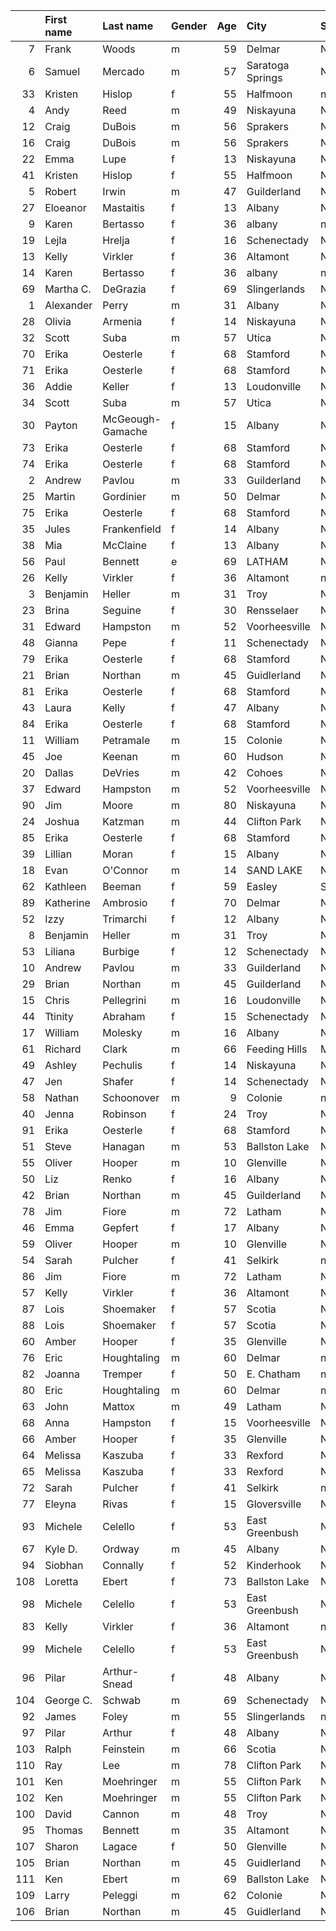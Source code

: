 |     | First name   | Last name        | Gender   |   Age | City             | State         | Time     | Member   |   age_grade |
|----:|:-------------|:-----------------|:---------|------:|:-----------------|:--------------|:---------|:---------|------------:|
|   7 | Frank        | Woods            | m        |    59 | Delmar           | NY            | 5:39     | No       |       81.73 |
|   6 | Samuel       | Mercado          | m        |    57 | Saratoga Springs | New York      | 5:39     | Yes      |       80.39 |
|  33 | Kristen      | Hislop           | f        |    55 | Halfmoon         | nan           | 6:22.8   | Yes      |       78.38 |
|   4 | Andy         | Reed             | m        |    49 | Niskayuna        | NY            | 5:29     | Yes      |       77.67 |
|  12 | Craig        | DuBois           | m        |    56 | Sprakers         | NY            | 5:48     | Yes      |       77.66 |
|  16 | Craig        | DuBois           | m        |    56 | Sprakers         | NY            | 5:56     | Yes      |       75.91 |
|  22 | Emma         | Lupe             | f        |    13 | Niskayuna        | NY            | 6:05.9   | No       |       75.57 |
|  41 | Kristen      | Hislop           | f        |    55 | Halfmoon         | NY            | 6:40.82  | Yes      |       74.85 |
|   5 | Robert       | Irwin            | m        |    47 | Guilderland      | NY            | 5:38     | Yes      |       74.45 |
|  27 | Eloeanor     | Mastaitis        | f        |    13 | Albany           | New York      | 6:11.1   | No       |       74.35 |
|   9 | Karen        | Bertasso         | f        |    36 | albany           | nan           | 5:44     | Yes      |       74.25 |
|  19 | Lejla        | Hrelja           | f        |    16 | Schenectady      | NY            | 5:57.1   | No       |       73.21 |
|  13 | Kelly        | Virkler          | f        |    36 | Altamont         | NY            | 5:49     | Yes      |       73.19 |
|  14 | Karen        | Bertasso         | f        |    36 | albany           | nan           | 5:49     | Yes      |       73.19 |
|  69 | Martha C.    | DeGrazia         | f        |    69 | Slingerlands     | New York      | 8:12     | Yes      |       72.51 |
|   1 | Alexander    | Perry            | m        |    31 | Albany           | NY            | 5:14     | Yes      |       72.46 |
|  28 | Olivia       | Armenia          | f        |    14 | Niskayuna        | NY            | 6:15.1   | No       |       72.13 |
|  32 | Scott        | Suba             | m        |    57 | Utica            | NY            | 6:20     | Yes      |       71.72 |
|  70 | Erika        | Oesterle         | f        |    68 | Stamford         | NY            | 8:12     | Yes      |       71.52 |
|  71 | Erika        | Oesterle         | f        |    68 | Stamford         | NY            | 8:14     | Yes      |       71.23 |
|  36 | Addie        | Keller           | f        |    13 | Loudonville      | New Uork      | 6:28.4   | No       |       71.09 |
|  34 | Scott        | Suba             | m        |    57 | Utica            | NY            | 6:25     | Yes      |       70.78 |
|  30 | Payton       | McGeough-Gamache | f        |    15 | Albany           | New York      | 6:16.3   | No       |       70.68 |
|  73 | Erika        | Oesterle         | f        |    68 | Stamford         | NY            | 8:18     | Yes      |       70.66 |
|  74 | Erika        | Oesterle         | f        |    68 | Stamford         | NY            | 8:19     | Yes      |       70.52 |
|   2 | Andrew       | Pavlou           | m        |    33 | Guilderland      | NY            | 5:25     | No       |       70.41 |
|  25 | Martin       | Gordinier        | m        |    50 | Delmar           | NY            | 6:06     | Yes      |       70.38 |
|  75 | Erika        | Oesterle         | f        |    68 | Stamford         | NY            | 8:20     | Yes      |       70.38 |
|  35 | Jules        | Frankenfield     | f        |    14 | Albany           | New York      | 6:26.6   | No       |       70.07 |
|  38 | Mia          | McClaine         | f        |    13 | Albany           | New York      | 6:34.0   | No       |       70.01 |
|  56 | Paul         | Bennett          | e        |    69 | LATHAM           | NY            | 7:15     | Yes      |       69.67 |
|  26 | Kelly        | Virkler          | f        |    36 | Altamont         | nan           | 6:08     | Yes      |       69.41 |
|   3 | Benjamin     | Heller           | m        |    31 | Troy             | New York      | 5:28     | Yes      |       69.37 |
|  23 | Brina        | Seguine          | f        |    30 | Rensselaer       | New York      | 6:05     | Yes      |       69.32 |
|  31 | Edward       | Hampston         | m        |    52 | Voorheesville    | NY            | 6:19     | Yes      |       69.04 |
|  48 | Gianna       | Pepe             | f        |    11 | Schenectady      | NY            | 6:59.6   | No       |       68.86 |
|  79 | Erika        | Oesterle         | f        |    68 | Stamford         | NY            | 8:31     | Yes      |       68.86 |
|  21 | Brian        | Northan          | m        |    45 | Guidlerland      | NY            | 6:00     | Yes      |       68.85 |
|  81 | Erika        | Oesterle         | f        |    68 | Stamford         | NY            | 8:34     | Yes      |       68.46 |
|  43 | Laura        | Kelly            | f        |    47 | Albany           | NU            | 6:43     | Yes      |       68.05 |
|  84 | Erika        | Oesterle         | f        |    68 | Stamford         | NY            | 8:38     | Yes      |       67.93 |
|  11 | William      | Petramale        | m        |    15 | Colonie          | NY            | 5:47     | Yes      |       67.71 |
|  45 | Joe          | Keenan           | m        |    60 | Hudson           | NY            | 6:54     | Yes      |       67.49 |
|  20 | Dallas       | DeVries          | m        |    42 | Cohoes           | NY            | 6:00     | Yes      |       67.33 |
|  37 | Edward       | Hampston         | m        |    52 | Voorheesville    | NY            | 6:29     | Yes      |       67.26 |
|  90 | Jim          | Moore            | m        |    80 | Niskayuna        | NY            | 9:02     | Yes      |       67.25 |
|  24 | Joshua       | Katzman          | m        |    44 | Clifton Park     | NY            | 6:06.9   | Yes      |       67.21 |
|  85 | Erika        | Oesterle         | f        |    68 | Stamford         | NY            | 8:44     | Yes      |       67.16 |
|  39 | Lillian      | Moran            | f        |    15 | Albany           | New York      | 6:36.9   | No       |       67.11 |
|  18 | Evan         | O'Connor         | m        |    14 | SAND LAKE        | New York      | 5:57.11  | No       |       67.06 |
|  62 | Kathleen     | Beeman           | f        |    59 | Easley           | SC            | 7:48     | Yes      |       67.05 |
|  89 | Katherine    | Ambrosio         | f        |    70 | Delmar           | New York      | 9:00     | Yes      |       66.98 |
|  52 | Izzy         | Trimarchi        | f        |    12 | Albany           | New York      | 7:01.1   | No       |       66.94 |
|   8 | Benjamin     | Heller           | m        |    31 | Troy             | New York      | 5:41     | Yes      |       66.72 |
|  53 | Liliana      | Burbige          | f        |    12 | Schenectady      | New York      | 7:04.3   | No       |       66.47 |
|  10 | Andrew       | Pavlou           | m        |    33 | Guilderland      | NY            | 5:46     | No       |       66.14 |
|  29 | Brian        | Northan          | m        |    45 | Guilderland      | NY            | 6:15     | Yes      |       66.1  |
|  15 | Chris        | Pellegrini       | m        |    16 | Loudonville      | NY            | 5:53.0   | No       |       65.61 |
|  44 | Ttinity      | Abraham          | f        |    15 | Schenectady      | New York      | 6:49.4   | No       |       64.97 |
|  17 | William      | Molesky          | m        |    16 | Albany           | NY            | 5:57     | No       |       64.87 |
|  61 | Richard      | Clark            | m        |    66 | Feeding Hills    | Massachusetts | 7:36.9   | Yes      |       64.58 |
|  49 | Ashley       | Pechulis         | f        |    14 | Niskayuna        | New York      | 6:59.8   | No       |       64.55 |
|  47 | Jen          | Shafer           | f        |    14 | Schenectady      | New York      | 6:59.9   | No       |       64.55 |
|  58 | Nathan       | Schoonover       | m        |     9 | Colonie          | nan           | 7:21     | Yes      |       64.49 |
|  40 | Jenna        | Robinson         | f        |    24 | Troy             | NY            | 6:37     | Yes      |       63.73 |
|  91 | Erika        | Oesterle         | f        |    68 | Stamford         | NY            | 9:19     | Yes      |       62.95 |
|  51 | Steve        | Hanagan          | m        |    53 | Ballston Lake    | NY            | 7:01     | Yes      |       62.65 |
|  55 | Oliver       | Hooper           | m        |    10 | Glenville        | NY            | 7:15     | Yes      |       62.4  |
|  50 | Liz          | Renko            | f        |    16 | Albany           | New York      | 7:00.4   | No       |       62.23 |
|  42 | Brian        | Northan          | m        |    45 | Guilderland      | NY            | 6:41     | Yes      |       61.81 |
|  78 | Jim          | Fiore            | m        |    72 | Latham           | NY            | 8:30     | Yes      |       61.66 |
|  46 | Emma         | Gepfert          | f        |    17 | Albany           | New York      | 6:57.2   | No       |       61.65 |
|  59 | Oliver       | Hooper           | m        |    10 | Glenville        | Ny            | 7:25     | Yes      |       61    |
|  54 | Sarah        | Pulcher          | f        |    41 | Selkirk          | nan           | 7:14     | Yes      |       60.24 |
|  86 | Jim          | Fiore            | m        |    72 | Latham           | NY            | 8:49     | Yes      |       59.44 |
|  57 | Kelly        | Virkler          | f        |    36 | Altamont         | NY            | 7:17     | Yes      |       58.45 |
|  87 | Lois         | Shoemaker        | f        |    57 | Scotia           | NY            | 8:55     | Yes      |       57.27 |
|  88 | Lois         | Shoemaker        | f        |    57 | Scotia           | NY            | 8:56     | Yes      |       57.17 |
|  60 | Amber        | Hooper           | f        |    35 | Glenville        | NY            | 7:26     | Yes      |       57.09 |
|  76 | Eric         | Houghtaling      | m        |    60 | Delmar           | nan           | 8:23     | Yes      |       55.55 |
|  82 | Joanna       | Tremper          | f        |    50 | E. Chatham       | nan           | 8:36     | Yes      |       54.86 |
|  80 | Eric         | Houghtaling      | m        |    60 | Delmar           | nan           | 8:31     | Yes      |       54.68 |
|  63 | John         | Mattox           | m        |    49 | Latham           | NY            | 7:50     | Yes      |       54.37 |
|  68 | Anna         | Hampston         | f        |    15 | Voorheesville    | NY            | 8:12     | No       |       54.01 |
|  66 | Amber        | Hooper           | f        |    35 | Glenville        | Ny            | 7:53     | Yes      |       53.84 |
|  64 | Melissa      | Kaszuba          | f        |    33 | Rexford          | NY            | 7:51     | Yes      |       53.83 |
|  65 | Melissa      | Kaszuba          | f        |    33 | Rexford          | NY            | 7:53     | Yes      |       53.61 |
|  72 | Sarah        | Pulcher          | f        |    41 | Selkirk          | nan           | 8:17     | Yes      |       52.6  |
|  77 | Eleyna       | Rivas            | f        |    15 | Gloversville     | New York      | 8:28     | No       |       52.31 |
|  93 | Michele      | Celello          | f        |    53 | East Greenbush   | NY            | 9:20     | Yes      |       52.26 |
|  67 | Kyle D.      | Ordway           | m        |    45 | Albany           | NY            | 7:56     | Yes      |       52.07 |
|  94 | Siobhan      | Connally         | f        |    52 | Kinderhook       | NY            | 9:24     | Yes      |       51.31 |
| 108 | Loretta      | Ebert            | f        |    73 | Ballston Lake    | New York      | 12:24    | Yes      |       50.73 |
|  98 | Michele      | Celello          | f        |    53 | East Greenbush   | NY            | 9:50     | Yes      |       49.61 |
|  83 | Kelly        | Virkler          | f        |    36 | Altamont         | nan           | 8:36     | Yes      |       49.5  |
|  99 | Michele      | Celello          | f        |    53 | East Greenbush   | NY            | 9:55     | Yes      |       49.19 |
|  96 | Pilar        | Arthur-Snead     | f        |    48 | Albany           | New York      | 9:31     | Yes      |       48.53 |
| 104 | George C.    | Schwab           | m        |    69 | Schenectady      | NY            | 10:27    | Yes      |       48.33 |
|  92 | James        | Foley            | m        |    55 | Slingerlands     | nan           | 9:19     | Yes      |       47.96 |
|  97 | Pilar        | Arthur           | f        |    48 | Albany           | NY            | 9:41     | Yes      |       47.69 |
| 103 | Ralph        | Feinstein        | m        |    66 | Scotia           | NY            | 10:26    | Yes      |       47.04 |
| 110 | Ray          | Lee              | m        |    78 | Clifton Park     | NY            | 13:09    | Yes      |       44.18 |
| 101 | Ken          | Moehringer       | m        |    55 | Clifton Park     | NY            | 10:21    | No       |       43.17 |
| 102 | Ken          | Moehringer       | m        |    55 | Clifton Park     | New York      | 10:21    | Yes      |       43.17 |
| 100 | David        | Cannon           | m        |    48 | Troy             | New York      | 10:07    | Yes      |       41.78 |
|  95 | Thomas       | Bennett          | m        |    35 | Altamont         | NY            | 9:24     | Yes      |       40.94 |
| 107 | Sharon       | Lagace           | f        |    50 | Glenville        | NY            | 12:00    | Yes      |       39.32 |
| 105 | Brian        | Northan          | m        |    45 | Guidlerland      | NY            | 10:44    | Yes      |       38.49 |
| 111 | Ken          | Ebert            | m        |    69 | Ballston Lake    | NY            | 13:39    | Yes      |       37    |
| 109 | Larry        | Peleggi          | m        |    62 | Colonie          | New York      | 13.48.57 | Yes      |       36.45 |
| 106 | Brian        | Northan          | m        |    45 | Guidlerland      | NY            | 11:34    | Yes      |       35.71 |